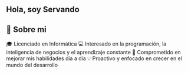 ## Hola, soy Servando

## 🚀 Sobre mi

🎓 Licenciado en Informática
💻 Interesado en la programación, la inteligencia de negocios y el aprendizaje constante
🚀 Comprometido en mejorar mis habilidades día a día
💡 Proactivo y enfocado en crecer en el mundo del desarrollo
